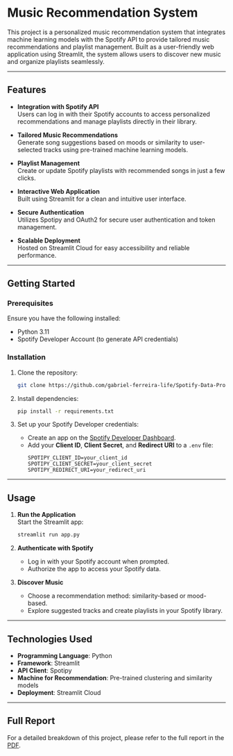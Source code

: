 
# Music Recommendation System

This project is a personalized music recommendation system that integrates machine learning models with the Spotify API to provide tailored music recommendations and playlist management. Built as a user-friendly web application using Streamlit, the system allows users to discover new music and organize playlists seamlessly.

---

## Features

- **Integration with Spotify API**  
  Users can log in with their Spotify accounts to access personalized recommendations and manage playlists directly in their library.

- **Tailored Music Recommendations**  
  Generate song suggestions based on moods or similarity to user-selected tracks using pre-trained machine learning models.

- **Playlist Management**  
  Create or update Spotify playlists with recommended songs in just a few clicks.

- **Interactive Web Application**  
  Built using Streamlit for a clean and intuitive user interface.

- **Secure Authentication**  
  Utilizes Spotipy and OAuth2 for secure user authentication and token management.

- **Scalable Deployment**  
  Hosted on Streamlit Cloud for easy accessibility and reliable performance.

---

## Getting Started

### Prerequisites

Ensure you have the following installed:
- Python 3.11
- Spotify Developer Account (to generate API credentials)

### Installation

1. Clone the repository:
   ```bash
   git clone https://github.com/gabriel-ferreira-life/Spotify-Data-Project.git
   ```

2. Install dependencies:
   ```bash
   pip install -r requirements.txt
   ```

3. Set up your Spotify Developer credentials:
   - Create an app on the [Spotify Developer Dashboard](https://developer.spotify.com/dashboard/).
   - Add your **Client ID**, **Client Secret**, and **Redirect URI** to a `.env` file:
     ```
     SPOTIPY_CLIENT_ID=your_client_id
     SPOTIPY_CLIENT_SECRET=your_client_secret
     SPOTIPY_REDIRECT_URI=your_redirect_uri
     ```

---

## Usage

1. **Run the Application**  
   Start the Streamlit app:
   ```bash
   streamlit run app.py
   ```

2. **Authenticate with Spotify**  
   - Log in with your Spotify account when prompted.
   - Authorize the app to access your Spotify data.

3. **Discover Music**  
   - Choose a recommendation method: similarity-based or mood-based.
   - Explore suggested tracks and create playlists in your Spotify library.

---

## Technologies Used

- **Programming Language**: Python
- **Framework**: Streamlit
- **API Client**: Spotipy
- **Machine for Recommendation**: Pre-trained clustering and similarity models
- **Deployment**: Streamlit Cloud

---

## Full Report

For a detailed breakdown of this project, please refer to the full report in the [PDF](Report/SimplyFy_Report.pdf).